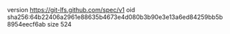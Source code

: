 version https://git-lfs.github.com/spec/v1
oid sha256:64b22406a2961e88635b4673e4d080b3b90e3e13a6ed84259bb5b8954eecf6ab
size 524
